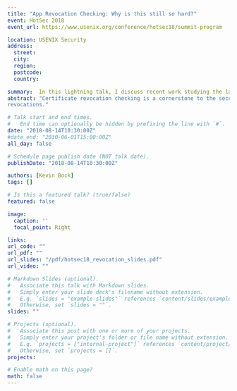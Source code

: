 ```yaml
---
title: "App Revocation Checking: Why is this still so hard?"
event: HotSec 2018
event_url: https://www.usenix.org/conference/hotsec18/summit-program

location: USENIX Security
address:
  street: 
  city: 
  region: 
  postcode: 
  country: 

summary:  In this lightning talk, I discuss recent work studying the lack of certificate revocation checking in mobile applications.
abstract: "Certificate revocation checking is a cornerstone to the security of the public key infrastructure ecosystem, but it is unknown how well mobile applications are conducting certificate revocation checking. In this lightning talk, I discuss our work studying hundreds of mobile applications across over 250,000 captured handshakes: and we found 0 revocation checks. I conclude this talk by discussing some reasons it is currently difficult for developers to properly check for
revocations."

# Talk start and end times.
#   End time can optionally be hidden by prefixing the line with `#`.
date: "2018-08-14T10:30:00Z"
#date_end: "2030-06-01T15:00:00Z"
all_day: false

# Schedule page publish date (NOT talk date).
publishDate: "2018-08-14T10:30:00Z"

authors: [Kevin Bock]
tags: []

# Is this a featured talk? (true/false)
featured: false

image:
  caption: ''
  focal_point: Right

links:
url_code: ""
url_pdf: ""
url_slides: "/pdf/hotsec18_revocation_slides.pdf"
url_video: ""

# Markdown Slides (optional).
#   Associate this talk with Markdown slides.
#   Simply enter your slide deck's filename without extension.
#   E.g. `slides = "example-slides"` references `content/slides/example-slides.md`.
#   Otherwise, set `slides = ""`.
slides: ""

# Projects (optional).
#   Associate this post with one or more of your projects.
#   Simply enter your project's folder or file name without extension.
#   E.g. `projects = ["internal-project"]` references `content/project/deep-learning/index.md`.
#   Otherwise, set `projects = []`.
projects:

# Enable math on this page?
math: false
---
```

